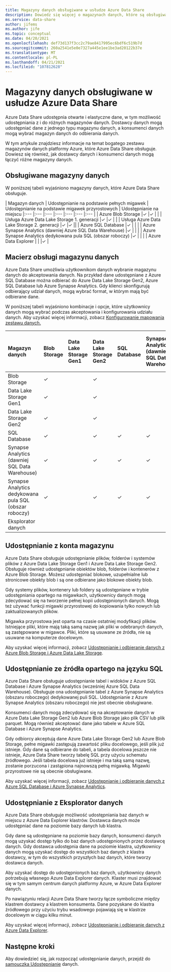 ```yaml
---
title: Magazyny danych obsługiwane w usłudze Azure Data Share
description: Dowiedz się więcej o magazynach danych, które są obsługiwane do użycia w Azure Data Share.
ms.service: data-share
author: jifems
ms.author: jife
ms.topic: conceptual
ms.date: 04/20/2021
ms.openlocfilehash: def73d137f3cc2c79ae8417995ec6bdf6c519b7d
ms.sourcegitcommit: 260a2541e5e0e7327a445e1ee1be3ad20122b37e
ms.translationtype: MT
ms.contentlocale: pl-PL
ms.lasthandoff: 04/21/2021
ms.locfileid: "107812628"
---
```

# <a name="supported-data-stores-in-azure-data-share"></a>Magazyny danych obsługiwane w usłudze Azure Data Share

Azure Data Share udostępnia otwarte i elastyczne dane, w tym możliwość udostępniania z i do różnych magazynów danych. Dostawcy danych mogą udostępniać dane z jednego typu magazynu danych, a konsumenci danych mogą wybrać magazyn danych do odbierania danych. 

W tym artykule znajdziesz informacje na temat bogatego zestawu magazynów danych platformy Azure, które Azure Data Share obsługuje. Dowiesz się również, jak dostawcy danych i konsumenci danych mogą łączyć różne magazyny danych. 

## <a name="supported-data-stores"></a>Obsługiwane magazyny danych 

W poniższej tabeli wyjaśniono magazyny danych, które Azure Data Share obsługuje. 

| Magazyn danych | Udostępnianie na podstawie pełnych migawek | Udostępnianie na podstawie migawek przyrostowych | Udostępnianie na miejscu 
|:--- |:--- |:--- |:--- |:--- |:--- |:--- |
| Azure Blob Storage |✓ |✓ | |
| Usługa Azure Data Lake Storage 1. generacji |✓ |✓ | |
| Usługa Azure Data Lake Storage 2. generacji |✓ |✓ ||
| Azure SQL Database |✓ | | |
| Azure Synapse Analytics (dawniej Azure SQL Data Warehouse) |✓ | | |
| Azure Synapse Analytics dedykowana pula SQL (obszar roboczy) |✓ | | |
| Azure Data Explorer | | |✓ |

## <a name="data-store-support-matrix"></a>Macierz obsługi magazynu danych

Azure Data Share umożliwia użytkownikom danych wybranie magazynu danych do akceptowania danych. Na przykład dane udostępniane z Azure SQL Database można odbierać do Azure Data Lake Storage Gen2, Azure SQL Database lub Azure Synapse Analytics. Gdy klienci skonfigurują odbierający udział danych, mogą wybrać format, w którym mają być odbierane dane. 

W poniższej tabeli wyjaśniono kombinacje i opcje, które użytkownicy danych mogą wybrać podczas akceptowania i konfigurowania udziału danych. Aby uzyskać więcej informacji, zobacz [Konfigurowanie mapowania zestawu danych.](how-to-configure-mapping.md)

| Magazyn danych | Blob Storage | Data Lake Storage Gen1 | Data Lake Storage Gen2 | SQL Database | Synapse Analytics (dawniej SQL Data Warehouse) | Synapse Analytics dedykowana pula SQL (obszar roboczy) | Eksplorator danych
|:--- |:--- |:--- |:--- |:--- |:--- |:--- | :--- |
| Blob Storage | ✓ || ✓ |||
| Data Lake Storage Gen1 | ✓ | | ✓ |||
| Data Lake Storage Gen2 | ✓ | | ✓ |||
| SQL Database | ✓ | | ✓ | ✓ | ✓ | ✓ ||
| Synapse Analytics (dawniej SQL Data Warehouse) | ✓ | | ✓ | ✓ | ✓ | ✓ ||
| Synapse Analytics dedykowana pula SQL (obszar roboczy) | ✓ | | ✓ | ✓ | ✓ | ✓ ||
| Eksplorator danych ||||||| ✓ |

## <a name="share-from-a-storage-account"></a>Udostępnianie z konta magazynu
Azure Data Share obsługuje udostępnianie plików, folderów i systemów plików z Azure Data Lake Storage Gen1 i Azure Data Lake Storage Gen2. Obsługuje również udostępnianie obiektów blob, folderów i kontenerów z Azure Blob Storage. Możesz udostępniać blokowe, uzupełnialne lub stronicowe obiekty blob i są one odbierane jako blokowe obiekty blob.

Gdy systemy plików, kontenery lub foldery są udostępniane w trybie udostępniania opartego na migawkach, użytkownicy danych mogą zdecydować się na tworzenie pełnej kopii udostępnionych danych. Mogą też używać funkcji migawki przyrostowej do kopiowania tylko nowych lub zaktualizowanych plików. 

Migawka przyrostowa jest oparta na czasie ostatniej modyfikacji plików. Istniejące pliki, które mają taką samą nazwę jak pliki w odebranych danych, są zastępowane w migawce. Pliki, które są usuwane ze źródła, nie są usuwane na komputerze docelowym. 

Aby uzyskać więcej informacji, zobacz [Udostępnianie i odbieranie danych z Azure Blob Storage i Azure Data Lake Storage](how-to-share-from-storage.md).

## <a name="share-from-a-sql-based-source"></a>Udostępnianie ze źródła opartego na języku SQL
Azure Data Share obsługuje udostępnianie tabel i widoków z Azure SQL Database i Azure Synapse Analytics (wcześniej Azure SQL Data Warehouse). Obsługuje ona udostępnianie tabel z Azure Synapse Analytics (obszaru roboczego) dedykowanej puli SQL. Udostępnianie z Azure Synapse Analytics (obszaru roboczego) nie jest obecnie obsługiwane. 

Konsumenci danych mogą zdecydować się na akceptowanie danych w Azure Data Lake Storage Gen2 lub Azure Blob Storage jako plik CSV lub plik parquet. Mogą również akceptować dane jako tabele w Azure SQL Database i Azure Synapse Analytics.

Gdy odbiorcy akceptują dane Azure Data Lake Storage Gen2 lub Azure Blob Storage, pełne migawki zastępują zawartość pliku docelowego, jeśli plik już istnieje. Gdy dane są odbierane do tabeli, a tabela docelowa jeszcze nie istnieje, Azure Data Share tworzy tabelę SQL przy użyciu schematu źródłowego. Jeśli tabela docelowa już istnieje i ma taką samą nazwę, zostanie porzucona i zastąpiona najnowszą pełną migawką. Migawki przyrostowe nie są obecnie obsługiwane.

Aby uzyskać więcej informacji, zobacz [Udostępnianie i odbieranie danych z Azure SQL Database i Azure Synapse Analytics](how-to-share-from-sql.md).

## <a name="share-from-data-explorer"></a>Udostępnianie z Eksplorator danych
Azure Data Share obsługuje możliwość udostępniania baz danych w miejscu z Azure Data Explorer klastrów. Dostawca danych może udostępniać dane na poziomie bazy danych lub klastra. 

Gdy dane są udostępniane na poziomie bazy danych, konsumenci danych mogą uzyskać dostęp tylko do baz danych udostępnionych przez dostawcę danych. Gdy dostawca udostępnia dane na poziomie klastra, użytkownicy danych mogą uzyskać dostęp do wszystkich baz danych z klastra dostawcy, w tym do wszystkich przyszłych baz danych, które tworzy dostawca danych.

Aby uzyskać dostęp do udostępnionych baz danych, użytkownicy danych potrzebują własnego Azure Data Explorer danych. Klaster musi znajdować się w tym samym centrum danych platformy Azure, w Azure Data Explorer danych. 

Po nawiązyniu relacji Azure Data Share tworzy łącze symboliczne między klastrem dostawcy a klastrem konsumenta. Dane pozyskane do klastra źródłowego przy użyciu trybu wsadowego pojawiają się w klastrze docelowym w ciągu kilku minut.

Aby uzyskać więcej informacji, zobacz [Udostępnianie i odbieranie danych z Azure Data Explorer](/azure/data-explorer/data-share). 

## <a name="next-steps"></a>Następne kroki

Aby dowiedzieć się, jak rozpocząć udostępnianie danych, przejdź do [samouczka Udostępnianie](share-your-data.md) danych.
